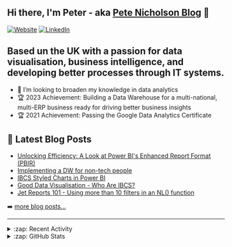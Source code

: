 ## Hi there, I'm Peter - aka [Pete Nicholson Blog](https://petenicholson.co.uk) 👋
[![Website](https://img.shields.io/website?label=petenicholson.co.uk&style=for-the-badge&url=https://petenicholson.co.uk)](https://petenicholson.co.uk)
[![LinkedIn](https://img.shields.io/badge/LinkedIn-0077B5?style=for-the-badge&logo=linkedin&logoColor=white)](https://www.linkedin.com/in/peter-nicholson88/)

## Based un the UK with a passion for data visualisation, business intelligence, and developing better processes through IT systems.

- 👯 I’m looking to broaden my knowledge in data analytics
- 🏆 2023 Achievement: Building a Data Warehouse for a multi-national, multi-ERP business ready for driving better business insights
- 🏆 2021 Achievement: Passing the Google Data Analytics Certificate


## 📕 Latest Blog Posts
<!-- BLOG-POST-LIST:START -->
- [Unlocking Efficiency: A Look at Power BI&#39;s Enhanced Report Format &lpar;PBIR&rpar;](https://petenicholson.co.uk/unlocking-efficiency-a-look-at-power-bis-enhanced-report-format-pbir/)
- [Implementing a DW for non-tech people](https://petenicholson.co.uk/implementing-a-dw-for-non-tech-people/)
- [IBCS Styled Charts in Power BI](https://petenicholson.co.uk/ibcs-styled-charts-in-power-bi/)
- [Good Data Visualisation - Who Are IBCS?](https://petenicholson.co.uk/good-data-visualisation-who-are-ibcs/)
- [Jet Reports 101 - Using more than 10 filters in an NL&lpar;&rpar; function](https://petenicholson.co.uk/jet-reports-101/)
<!-- BLOG-POST-LIST:END -->

➡️ [more blog posts...](https://petenicholson.co.uk)

---
<details>
  <summary>:zap: Recent Activity</summary>

  <!--RECENT_ACTIVITY:start-->
1. ⭐ Starred [MatthiasLPunkt/Saving-Time-in-the-Container-Unloading-Process----A-Case-Study-in-Warehouse-Logistics](https://github.com/MatthiasLPunkt/Saving-Time-in-the-Container-Unloading-Process----A-Case-Study-in-Warehouse-Logistics)
2. 📔 Created new repository [nicholsonpeter/formula1](https://github.com/nicholsonpeter/formula1)
3. 📔 Created new repository [nicholsonpeter/KCC-Library-Use](https://github.com/nicholsonpeter/KCC-Library-Use)
4. 📔 Created new repository [nicholsonpeter/KCC-Library-Use1](https://github.com/nicholsonpeter/KCC-Library-Use1)
5. ⭐ Starred [AbdoulMa/TidyTuesday](https://github.com/AbdoulMa/TidyTuesday)
<!--RECENT_ACTIVITY:end-->

  <!--RECENT_ACTIVITY:last_update-->
Last Updated: Monday, March 28th, 2022, 1:26:17 PM
<!--RECENT_ACTIVITY:last_update_end-->
  
</details>

<details>
  <summary>:zap: GitHub Stats</summary>
  
[![Pete's GitHub stats](https://github-readme-stats.vercel.app/api?username=nicholsonpeter&show_icons=true&hide=issues,contribs)](https://github.com/anuraghazra/github-readme-stats)

</details>

<!--
**nicholsonpeter/nicholsonpeter** is a ✨ _special_ ✨ repository because its `README.md` (this file) appears on your GitHub profile.

Here are some ideas to get you started:

- 🔭 I’m currently working on ...
- 🌱 I’m currently learning ...
- 👯 I’m looking to collaborate on ...
- 🤔 I’m looking for help with ...
- 💬 Ask me about ...
- 📫 How to reach me: ...
- 😄 Pronouns: ...
- ⚡ Fun fact: ...
-->
